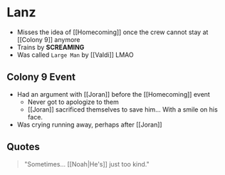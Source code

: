 # Lanz
- Misses the idea of [[Homecoming]] once the crew cannot stay at [[Colony 9]] anymore
- Trains by **SCREAMING**
- Was called `Large Man` by [[Valdi]] LMAO
## Colony 9 Event
- Had an argument with [[Joran]] before the [[Homecoming]] event
	- Never got to apologize to them
	- [[Joran]] sacrificed themselves to save him… With a smile on his face.
- Was crying running away, perhaps after [[Joran]]

## Quotes

> "Sometimes... [[Noah|He's]] just too kind."

